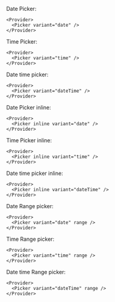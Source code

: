 Date Picker:

    <Provider>
      <Picker variant="date" />
    </Provider>

Time Picker:

    <Provider>
      <Picker variant="time" />
    </Provider>

Date time picker:

    <Provider>
      <Picker variant="dateTime" />
    </Provider>

Date Picker inline:

    <Provider>
      <Picker inline variant="date" />
    </Provider>

Time Picker inline:

    <Provider>
      <Picker inline variant="time" />
    </Provider>

Date time picker inline:

    <Provider>
      <Picker inline variant="dateTime" />
    </Provider>

Date Range picker:

    <Provider>
      <Picker variant="date" range />
    </Provider>

Time Range picker:

    <Provider>
      <Picker variant="time" range />
    </Provider>

Date time Range picker:

    <Provider>
      <Picker variant="dateTime" range />
    </Provider>
